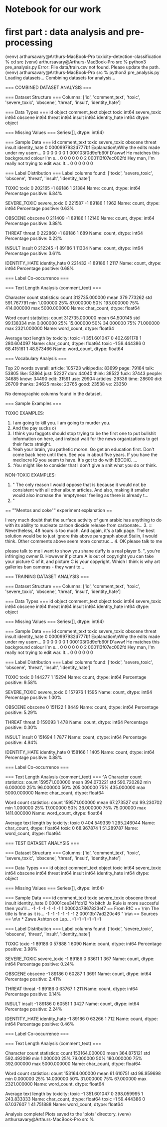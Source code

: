 # Notebook for our work

# first part : data analysis and pre-processing

(venv) arthursavary@Arthurs-MacBook-Pro toxicity-detection-classification % cd src 
(venv) arthursavary@Arthurs-MacBook-Pro src % python3 pre_analysis.py 
Error: File data/train.csv not found. Please update the path.
(venv) arthursavary@Arthurs-MacBook-Pro src % python3 pre_analysis.py
Loading datasets...
Combining datasets for analysis...

=== COMBINED DATASET ANALYSIS ===

=== Dataset Structure ===
Columns: ['id', 'comment_text', 'toxic', 'severe_toxic', 'obscene', 'threat', 'insult', 'identity_hate']

=== Data Types ===
id               object
comment_text     object
toxic             int64
severe_toxic      int64
obscene           int64
threat            int64
insult            int64
identity_hate     int64
dtype: object

=== Missing Values ===
Series([], dtype: int64)

=== Sample Data ===
                 id                                       comment_text  toxic  severe_toxic  obscene  threat  insult  identity_hate
0  0000997932d777bf  Explanation\nWhy the edits made under my usern...      0             0        0       0       0              0
1  000103f0d9cfb60f  D'aww! He matches this background colour I'm s...      0             0        0       0       0              0
2  000113f07ec002fd  Hey man, I'm really not trying to edit war. It...      0             0        0       0       0              0

=== Label Distribution ===
Label columns found: ['toxic', 'severe_toxic', 'obscene', 'threat', 'insult', 'identity_hate']

TOXIC
toxic
 0    202165
-1     89186
 1     21384
Name: count, dtype: int64
Percentage positive: 6.84%

SEVERE_TOXIC
severe_toxic
 0    221587
-1     89186
 1      1962
Name: count, dtype: int64
Percentage positive: 0.63%

OBSCENE
obscene
 0    211409
-1     89186
 1     12140
Name: count, dtype: int64
Percentage positive: 3.88%

THREAT
threat
 0    222860
-1     89186
 1       689
Name: count, dtype: int64
Percentage positive: 0.22%

INSULT
insult
 0    212245
-1     89186
 1     11304
Name: count, dtype: int64
Percentage positive: 3.61%

IDENTITY_HATE
identity_hate
 0    221432
-1     89186
 1      2117
Name: count, dtype: int64
Percentage positive: 0.68%

=== Label Co-occurrence ===

=== Text Length Analysis (comment_text) ===

Character count statistics:
count    312735.000000
mean        379.773262
std         591.767791
min           1.000000
25%          87.000000
50%         193.000000
75%         414.000000
max        5000.000000
Name: char_count, dtype: float64

Word count statistics:
count    312735.000000
mean         64.500145
std          99.138334
min           0.000000
25%          15.000000
50%          34.000000
75%          71.000000
max        2321.000000
Name: word_count, dtype: float64

Average text length by toxicity:
toxic
-1    351.601047
 0    402.691178
 1    280.604097
Name: char_count, dtype: float64
toxic
-1    59.444386
 0    68.415161
 1    48.573466
Name: word_count, dtype: float64

=== Vocabulary Analysis ===

Top 20 words overall:
article: 105723
wikipedia: 83699
page: 79164
talk: 53805
like: 52864
just: 52227
don: 44040
think: 38522
fuck: 37443
people: 34685
know: 34490
edit: 31591
use: 29904
articles: 29336
time: 28600
did: 26709
thanks: 24625
make: 23765
good: 23538
ve: 23350

No demographic columns found in the dataset.

=== Sample Examples ===

TOXIC EXAMPLES:
1. I am going to kill you. I am going to murder you.
2. And the pay sucks o)
3. I think you faggots should stop trying to be the first one to put bullshit information on here, and instead wait for the news organizations to get their facts straight.
4. Yeah your brain, you pathetic moron. Go get an education first. Don't come back here until then. See you in about five years. If you have the mediocre IQ you seem to have. It's got to do with EBCDIC. ...
5. :You might like to consider that I don't give a shit what you do or think.

NON-TOXIC EXAMPLES:
1. "
The only reason I would oppose that is because it would not be consistent with all other album articles. And also, making it smaller would also increase the 'emptyness' feeling as there is already t...
2. " 

 == ""Mentos and coke"" experiment explanation == 

 I very much doubt that the surface activity of gum arabic has anything to do with its ability to nucleate carbon dioxide release from carbonate...
3. ::: Nevertheless, 48 hours is too much. And again, it's a talk page. The best solution would be to just ignore this above paragraph about Stalin, I would think. Other comments above seem more construc...
4. OK please talk to me 

please talk to me i want to show you shane duffy is a real player
5. ", you're infringing owner B. However if picture A is out of copyright you can take your picture C of it, and picture C is your copyright. Which I think is why art galleries ban cameras - they want to...


=== TRAINING DATASET ANALYSIS ===

=== Dataset Structure ===
Columns: ['id', 'comment_text', 'toxic', 'severe_toxic', 'obscene', 'threat', 'insult', 'identity_hate']

=== Data Types ===
id               object
comment_text     object
toxic             int64
severe_toxic      int64
obscene           int64
threat            int64
insult            int64
identity_hate     int64
dtype: object

=== Missing Values ===
Series([], dtype: int64)

=== Sample Data ===
                 id                                       comment_text  toxic  severe_toxic  obscene  threat  insult  identity_hate
0  0000997932d777bf  Explanation\nWhy the edits made under my usern...      0             0        0       0       0              0
1  000103f0d9cfb60f  D'aww! He matches this background colour I'm s...      0             0        0       0       0              0
2  000113f07ec002fd  Hey man, I'm really not trying to edit war. It...      0             0        0       0       0              0

=== Label Distribution ===
Label columns found: ['toxic', 'severe_toxic', 'obscene', 'threat', 'insult', 'identity_hate']

TOXIC
toxic
0    144277
1     15294
Name: count, dtype: int64
Percentage positive: 9.58%

SEVERE_TOXIC
severe_toxic
0    157976
1      1595
Name: count, dtype: int64
Percentage positive: 1.00%

OBSCENE
obscene
0    151122
1      8449
Name: count, dtype: int64
Percentage positive: 5.29%

THREAT
threat
0    159093
1       478
Name: count, dtype: int64
Percentage positive: 0.30%

INSULT
insult
0    151694
1      7877
Name: count, dtype: int64
Percentage positive: 4.94%

IDENTITY_HATE
identity_hate
0    158166
1      1405
Name: count, dtype: int64
Percentage positive: 0.88%

=== Label Co-occurrence ===

=== Text Length Analysis (comment_text) ===
^A
Character count statistics:
count    159571.000000
mean        394.073221
std         590.720282
min           6.000000
25%          96.000000
50%         205.000000
75%         435.000000
max        5000.000000
Name: char_count, dtype: float64

Word count statistics:
count    159571.000000
mean         67.273527
std          99.230702
min           1.000000
25%          17.000000
50%          36.000000
75%          75.000000
max        1411.000000
Name: word_count, dtype: float64

Average text length by toxicity:
toxic
0    404.549339
1    295.246044
Name: char_count, dtype: float64
toxic
0    68.967874
1    51.289787
Name: word_count, dtype: float64


=== TEST DATASET ANALYSIS ===

=== Dataset Structure ===
Columns: ['id', 'comment_text', 'toxic', 'severe_toxic', 'obscene', 'threat', 'insult', 'identity_hate']

=== Data Types ===
id               object
comment_text     object
toxic             int64
severe_toxic      int64
obscene           int64
threat            int64
insult            int64
identity_hate     int64
dtype: object

=== Missing Values ===
Series([], dtype: int64)

=== Sample Data ===
                 id                                       comment_text  toxic  severe_toxic  obscene  threat  insult  identity_hate
0  00001cee341fdb12  Yo bitch Ja Rule is more succesful then you'll...     -1            -1       -1      -1      -1             -1
1  0000247867823ef7  == From RfC == \n\n The title is fine as it is...     -1            -1       -1      -1      -1             -1
2  00013b17ad220c46  " \n\n == Sources == \n\n * Zawe Ashton on Lap...     -1            -1       -1      -1      -1             -1

=== Label Distribution ===
Label columns found: ['toxic', 'severe_toxic', 'obscene', 'threat', 'insult', 'identity_hate']

TOXIC
toxic
-1    89186
 0    57888
 1     6090
Name: count, dtype: int64
Percentage positive: 3.98%

SEVERE_TOXIC
severe_toxic
-1    89186
 0    63611
 1      367
Name: count, dtype: int64
Percentage positive: 0.24%

OBSCENE
obscene
-1    89186
 0    60287
 1     3691
Name: count, dtype: int64
Percentage positive: 2.41%

THREAT
threat
-1    89186
 0    63767
 1      211
Name: count, dtype: int64
Percentage positive: 0.14%

INSULT
insult
-1    89186
 0    60551
 1     3427
Name: count, dtype: int64
Percentage positive: 2.24%

IDENTITY_HATE
identity_hate
-1    89186
 0    63266
 1      712
Name: count, dtype: int64
Percentage positive: 0.46%

=== Label Co-occurrence ===

=== Text Length Analysis (comment_text) ===

Character count statistics:
count    153164.000000
mean        364.875121
std         592.492099
min           1.000000
25%          79.000000
50%         180.000000
75%         392.000000
max        5000.000000
Name: char_count, dtype: float64

Word count statistics:
count    153164.000000
mean         61.610751
std          98.959698
min           0.000000
25%          14.000000
50%          31.000000
75%          67.000000
max        2321.000000
Name: word_count, dtype: float64

Average text length by toxicity:
toxic
-1    351.601047
 0    398.059995
 1    243.833333
Name: char_count, dtype: float64
toxic
-1    59.444386
 0    67.037607
 1    41.751888
Name: word_count, dtype: float64

Analysis complete! Plots saved to the 'plots' directory.
(venv) arthursavary@Arthurs-MacBook-Pro src % 